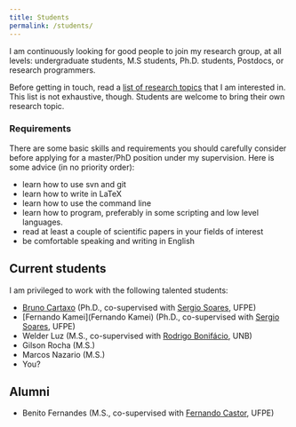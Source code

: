 ```yaml
---
title: Students
permalink: /students/
---
```

I am continuously looking for good people to join my research group, at all levels: undergraduate students, M.S students, Ph.D. students, Postdocs, or research programmers.

Before getting in touch, read a [list of research topics](/research) that I am interested in. This list is not exhaustive, though. Students are welcome to bring their own research topic.

### Requirements

There are some basic skills and requirements you should carefully consider before applying for a master/PhD position under my supervision. Here is some advice (in no priority order):

- learn how to use svn and git
- learn how to write in LaTeX
- learn how to use the command line
- learn how to program, preferably in some scripting and low level languages.
- read at least a couple of scientific papers in your fields of interest
- be comfortable speaking and writing in English


## Current students

I am privileged to work with the following talented students:

- [Bruno Cartaxo](https://sites.google.com/site/brunocartaxo/) (Ph.D., co-supervised with [Sergio Soares](http://www.cin.ufpe.br/~scbs/), UFPE)
- [Fernando Kamei](Fernando Kamei) (Ph.D., co-supervised with [Sergio Soares](https://sites.google.com/a/cin.ufpe.br/castor/), UFPE)
- Welder Luz (M.S., co-supervised with [Rodrigo Bonifácio](http://rbonifacio.net/), UNB)
- Gilson Rocha (M.S.)
- Marcos Nazario (M.S.)
- You?


## Alumni
- Benito Fernandes (M.S., co-supervised with [Fernando Castor](https://sites.google.com/a/cin.ufpe.br/castor/), UFPE)
